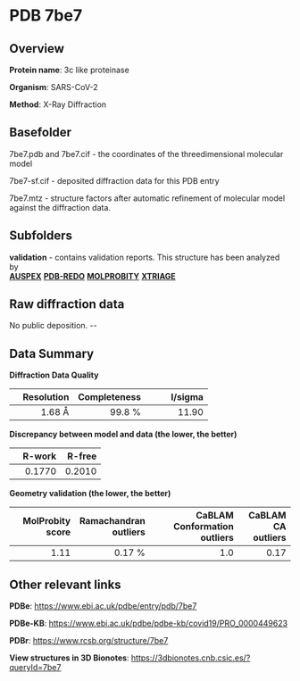 # PDB 7be7

## Overview

**Protein name**: 3c like proteinase

**Organism**: SARS-CoV-2

**Method**: X-Ray Diffraction



## Basefolder

7be7.pdb and 7be7.cif - the coordinates of the threedimensional molecular model

7be7-sf.cif - deposited diffraction data for this PDB entry

7be7.mtz - structure factors after automatic refinement of molecular model against the diffraction data.

## Subfolders





**validation** - contains validation reports. This structure has been analyzed by <br>[**AUSPEX**](https://github.com/thorn-lab/coronavirus_structural_task_force/tree/master/pdb/3c_like_proteinase/SARS-CoV-2/7be7/validation/auspex) [**PDB-REDO**](https://github.com/thorn-lab/coronavirus_structural_task_force/tree/master/pdb/3c_like_proteinase/SARS-CoV-2/7be7/validation/pdb-redo) [**MOLPROBITY**](https://github.com/thorn-lab/coronavirus_structural_task_force/tree/master/pdb/3c_like_proteinase/SARS-CoV-2/7be7/validation/molprobity) [**XTRIAGE**](https://github.com/thorn-lab/coronavirus_structural_task_force/blob/master/pdb/3c_like_proteinase/SARS-CoV-2/7be7/validation/Xtriage_output.log)   



## Raw diffraction data

No public deposition. --<br> 

## Data Summary
**Diffraction Data Quality**

|   | Resolution | Completeness| I/sigma |
|---|-------------:|----------------:|--------------:|
|   |1.68 Å|99.8  %|<img width=50/>11.90|

**Discrepancy between model and data (the lower, the better)**

|   | **R-work**| **R-free**   
|---|-------------:|----------------:|           
||  0.1770|  0.2010|

**Geometry validation (the lower, the better)**

|   |**MolProbity<br>score**| **Ramachandran<br>outliers** | **CaBLAM<br>Conformation outliers** | **CaBLAM<br>CA outliers** |
|---|-------------:|----------------:|----------------:|----------------:|
||  1.11|  0.17 %|1.0|0.17|

 

 



## Other relevant links 
**PDBe**:  https://www.ebi.ac.uk/pdbe/entry/pdb/7be7

**PDBe-KB**: https://www.ebi.ac.uk/pdbe/pdbe-kb/covid19/PRO_0000449623 
 
**PDBr**: https://www.rcsb.org/structure/7be7 

**View structures in 3D Bionotes**: https://3dbionotes.cnb.csic.es/?queryId=7be7

